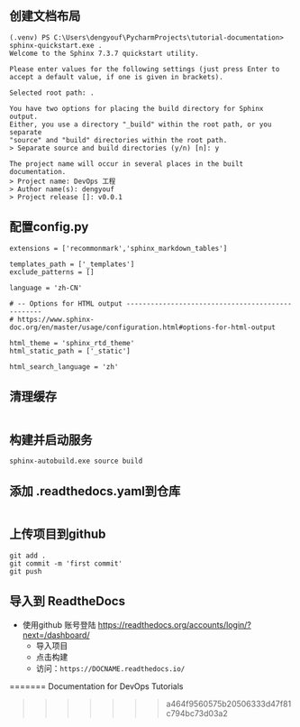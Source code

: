 
## 创建文档布局

``` 
(.venv) PS C:\Users\dengyouf\PycharmProjects\tutorial-documentation> sphinx-quickstart.exe .
Welcome to the Sphinx 7.3.7 quickstart utility.

Please enter values for the following settings (just press Enter to
accept a default value, if one is given in brackets).

Selected root path: .

You have two options for placing the build directory for Sphinx output.
Either, you use a directory "_build" within the root path, or you separate
"source" and "build" directories within the root path.
> Separate source and build directories (y/n) [n]: y 

The project name will occur in several places in the built documentation.
> Project name: DevOps 工程
> Author name(s): dengyouf
> Project release []: v0.0.1 
```

## 配置config.py

```commandline
extensions = ['recommonmark','sphinx_markdown_tables']

templates_path = ['_templates']
exclude_patterns = []

language = 'zh-CN'

# -- Options for HTML output -------------------------------------------------
# https://www.sphinx-doc.org/en/master/usage/configuration.html#options-for-html-output

html_theme = 'sphinx_rtd_theme'
html_static_path = ['_static']

html_search_language = 'zh'
```

## 清理缓存

```commandline

```

## 构建并启动服务

```commandline
sphinx-autobuild.exe source build
```

## 添加 .readthedocs.yaml到仓库

```

```

## 上传项目到github

```commandline
git add .
git commit -m 'first commit'
git push 
```

## 导入到 ReadtheDocs

- 使用github 账号登陆 https://readthedocs.org/accounts/login/?next=/dashboard/
    - 导入项目
    - 点击构建
    - 访问：`https://DOCNAME.readthedocs.io/`



=======
Documentation for DevOps Tutorials 
>>>>>>> a464f9560575b20506333d47f81c794bc73d03a2
